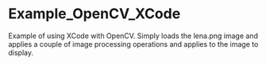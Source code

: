 # Example_OpenCV_XCode

Example of using XCode with OpenCV. Simply loads the lena.png image
and applies a couple of image processing operations and applies to the
image to display. 
